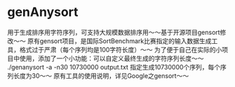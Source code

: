 genAnysort
==========

用于生成排序用字符序列，可支持大规模数据排序用～～基于开源项目gensort修改～～
原有gensort项目，是国际SortBenchmark比赛指定的输入数据生成工具，格式过于严肃（每个序列均是100字符长度）～～
为了便于自己在实际的小项目中使用，添加了一个小功能：可以自定义最终生成的字符序列长度～～
./genanysort -a -n30 10730000 output.txt
指定生成10730000个序列，每个序列长度为30～～
原有工具的使用说明，详见Google之gensort～～
